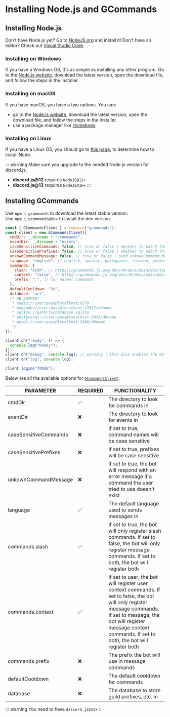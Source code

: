 # Installing Node.js and GCommands

## Installing Node.js

Don't have Node.js yet? Go to [NodeJS.org](https://nodejs.org) and install it!
Don't have an editor? Check out [Visual Studio Code](https://code.visualstudio.com).

### Installing on Windows

If you have a Windows OS, it's as simple as installing any other program. Go to the [Node.js website](https://nodejs.org), download the latest version, open the download file, and follow the steps in the installer.

### Installing on macOS

If you have macOS, you have a two options. You can:

- go to the [Node.js website](https://nodejs.org), download the latest version, open the download file, and follow the steps in the installer.
- use a package manager like [Homebrew](https://brew.sh)

### Installing on Linux

If you have a Linux OS, you should go to [this page](https://nodejs.org/en/download/package-manager/), to determine how to install Node.

::: warning
Make sure you upgrade to the needed Node.js version for discord.js.

- **discord.js@12** requires `NodeJS@12+`
- **discord.js@13** requires `NodeJS@16+`
  :::

## Installing GCommands

Use `npm i gcommands` to download the latest stable version.  
Use `npm i gcommands@dev` to install the dev version.

```js
const { GCommandsClient } = require("gcommands");
const client = new GCommandsClient({
  cmdDir: __dirname + "/commands",
  eventDir: __dirname + "events",
  caseSensitiveCommands: false, // true or false | whether to match the commands' caps
  caseSensitivePrefixes: false, // true or false | whether to match the prefix in message commands
  unkownCommandMessage: false, // true or false | send unkownCommand Message
  language: "english", // english, spanish, portuguese, russian, german, czech, slovak, turkish, polish, indonesian, italian
  commands: {
    slash: "both", // https://gcommands.js.org/docs/#/docs/main/dev/typedef/GCommandsOptionsCommandsSlash
    context: "false", // https://gcommands.js.org/docs/#/docs/main/dev/typedef/GCommandsOptionsCommandsContext
    prefix: ".", // for normal commands
  },
  defaultCooldown: "3s",
  database: "url",
  /* DB SUPPORT
   * redis://user:pass@localhost:6379
   * mongodb://user:pass@localhost:27017/dbname
   * sqlite://path/to/database.sqlite
   * postgresql://user:pass@localhost:5432/dbname
   * mysql://user:pass@localhost:3306/dbname
   */
});

client.on("ready", () => {
  console.log("Ready");
});
client.on("debug", console.log); // warning | this also enables the default discord.js debug logging
client.on("log", console.log);

client.login("TOKEN");
```

Below are all the available options for [`GCommandsClient`](https://gcommands.js.org/docs/#/docs/main/dev/typedef/GCommandsOptions):

| PARAMETER             | REQUIRED | FUNCTIONALITY                                                                                                                                                                                                                                                                                          |
| --------------------- | -------- | ------------------------------------------------------------------------------------------------------------------------------------------------------------------------------------------------------------------------------------------------------------------------------------------------------ |
| cmdDir                | ✅       | The directory to look for commands in                                                                                                                                                                                                                                                                  |
| eventDir              | ❌       | The directory to look for events in                                                                                                                                                                                                                                                                    |
| caseSensitiveCommands | ❌       | If set to true, command names will be case sensitive                                                                                                                                                                                                                                                   |
| caseSensitivePrefixes | ❌       | If set to true, prefixes will be case sensitive                                                                                                                                                                                                                                                        |
| unkownCommandMessage  | ❌       | If set to true, the bot will respond with an error message if a command the user tried to use doesn't exist                                                                                                                                                                                            |
| language              | ✅       | The default language used to sends messages in                                                                                                                                                                                                                                                         |
| commands.slash        | ✅       | If set to true, the bot will only register slash commands. If set to false, the bot will only register message commands. If set to both, the bot will register both                                                                                                                                    |
| commands.context      | ✅       | If set to user, the bot will register user context commands. If set to false, the bot will only register message commands. If set to message, the bot will register message context commands. If set to both, the bot will register both |
| commands.prefix       | ❌       | The prefix the bot will use in message commands                                                                                                                                                                                                                                                        |
| defaultCooldown       | ❌       | The default cooldown for commands                                                                                                                                                                                                                                                                      |
| database              | ❌       | The database to store guild prefixes, etc. in                                                                                                                                                                                                                                                          |

::: warning
You need to have `discord.js@12+`
:::

